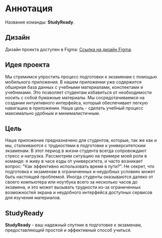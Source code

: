 # Аннотация

Название команды: **StudyReady**.

## Дизайн

Дизайн проекта доступен в Figma: [Ссылка на дизайн Figma](https://www.figma.com/file/YwAxu33qMfDC6cTkDZLukL/Interface?type=design&node-id=0-1&mode=design&t=GaenxIAMAEaDyPgc-0).

## Идея проекта

Мы стремимся упростить процесс подготовки к экзаменам с помощью мобильного приложения. В нашем приложении уже содержится обширная база данных с учебными материалами, конспектами и учебниками. Это позволяет студентам избавиться от необходимости носить с собой бумажные материалы. Мы сосредотачиваемся на создании интуитивного интерфейса, который обеспечивает легкую навигацию в приложении. Наша цель - сделать учебный процесс максимально удобным и минималистичным.

## Цель

Наше приложение предназначено для студентов, которые, так же как и мы, сталкиваются с трудностями в подготовке к университетским экзаменам. В этот период в жизни студента всегда сопровождают стресс и нагрузка. Рассмотрим ситуацию на примере моей роли в команде: я живу в часе езды от университета, и часто возникает вопрос: "Как эффективно использовать время в пути?". Не секрет, что подготовка к экзаменам в ограниченных и неудобных условиях может быть настоящей проблемой. Иногда студенты оказываются далеко от своего компьютера или ноутбука всего за несколько часов до экзамена, и это может вызывать трудности из-за ограниченных возможностей экрана и неудобного интерфейса доступных сервисов для изучения материалов.

## StudyReady

**StudyReady** - ваш надежный спутник в подготовке к экзаменам, предоставляющий простой и эффективный способ учиться.

